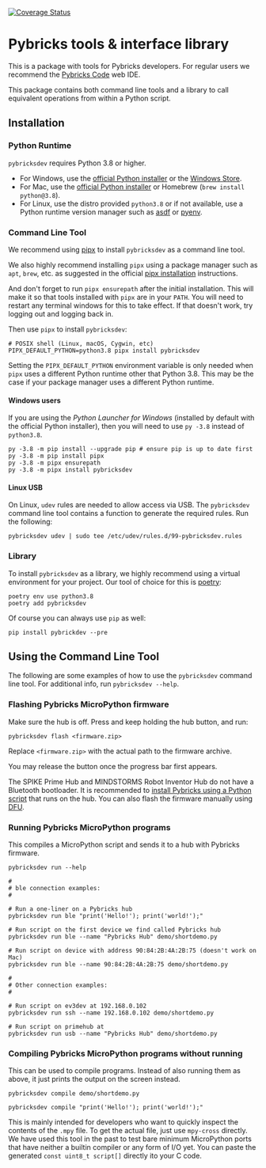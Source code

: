 [![Coverage Status](https://coveralls.io/repos/github/pybricks/pybricksdev/badge.svg?branch=master)](https://coveralls.io/github/pybricks/pybricksdev?branch=master)

# Pybricks tools & interface library

This is a package with tools for Pybricks developers. For regular users we
recommend the [Pybricks Code][code] web IDE.

This package contains both command line tools and a library to call equivalent
operations from within a Python script.

[code]: https://www.code.pybricks.com

## Installation

### Python Runtime

`pybricksdev` requires Python 3.8 or higher.

- For Windows, use the [official Python installer][py-dl] or the [Windows Store][py38-win].
- For Mac, use the [official Python installer][py-dl] or Homebrew (`brew install python@3.8`).
- For Linux, use the distro provided `python3.8` or if not available, use a Python
  runtime version manager such as [asdf][asdf] or [pyenv][pyenv].


[py-dl]: https://www.python.org/downloads/
[py38-win]: https://www.microsoft.com/en-us/p/python-38/9mssztt1n39l
[asdf]: https://asdf-vm.com
[pyenv]: https://github.com/pyenv/pyenv

### Command Line Tool

We recommend using [pipx] to install `pybricksdev` as a command line tool.

We also highly recommend installing `pipx` using a package manager such as `apt`,
`brew`, etc. as suggested in the official [pipx installation] instructions.

And don't forget to run `pipx ensurepath` after the initial installation.
This will make it so that tools installed with `pipx` are in your `PATH`.
You will need to restart any terminal windows for this to take effect. If that
doesn't work, try logging out and logging back in.

Then use `pipx` to install `pybricksdev`:

    # POSIX shell (Linux, macOS, Cygwin, etc)
    PIPX_DEFAULT_PYTHON=python3.8 pipx install pybricksdev

Setting the `PIPX_DEFAULT_PYTHON` environment variable is only needed when
`pipx` uses a different Python runtime other that Python 3.8. This may be the
case if your package manager uses a different Python runtime.

[pipx]: https://pipxproject.github.io/pipx/
[pipx installation]: https://pipxproject.github.io/pipx/installation/

#### Windows users

If you are using the *Python Launcher for Windows* (installed by default with
the official Python installer), then you will need to use `py -3.8` instead
of `python3.8`.

    py -3.8 -m pip install --upgrade pip # ensure pip is up to date first
    py -3.8 -m pip install pipx
    py -3.8 -m pipx ensurepath
    py -3.8 -m pipx install pybricksdev

#### Linux USB

On Linux, `udev` rules are needed to allow access via USB. The `pybricksdev`
command line tool contains a function to generate the required rules. Run the
following:

    pybricksdev udev | sudo tee /etc/udev/rules.d/99-pybricksdev.rules

### Library

To install `pybricksdev` as a library, we highly recommend using a virtual
environment for your project. Our tool of choice for this is [poetry][poetry]:

    poetry env use python3.8
    poetry add pybricksdev

Of course you can always use `pip` as well:

    pip install pybrickdev --pre


[poetry]: https://python-poetry.org


## Using the Command Line Tool

The following are some examples of how to use the `pybricksdev` command line tool.
For additional info, run `pybricksdev --help`.

### Flashing Pybricks MicroPython firmware

Make sure the hub is off. Press and keep holding the hub button, and run:

    pybricksdev flash <firmware.zip>

Replace `<firmware.zip>` with the actual path to the firmware archive.

You may release the button once the progress bar first appears. 

The SPIKE Prime Hub and MINDSTORMS Robot Inventor Hub do not have a Bluetooth
bootloader. It is recommended to [install Pybricks using a Python script][issue-167] that
runs on the hub. You can also flash the firmware manually using [DFU](dfu).


[dfu]: ./README_dfu.rst
[issue-167]: https://github.com/pybricks/support/issues/167


### Running Pybricks MicroPython programs

This compiles a MicroPython script and sends it to a hub with Pybricks
firmware.

    pybricksdev run --help

    #
    # ble connection examples:
    #

    # Run a one-liner on a Pybricks hub
    pybricksdev run ble "print('Hello!'); print('world!');"

    # Run script on the first device we find called Pybricks hub
    pybricksdev run ble --name "Pybricks Hub" demo/shortdemo.py

    # Run script on device with address 90:84:2B:4A:2B:75 (doesn't work on Mac)
    pybricksdev run ble --name 90:84:2B:4A:2B:75 demo/shortdemo.py

    #
    # Other connection examples:
    #

    # Run script on ev3dev at 192.168.0.102
    pybricksdev run ssh --name 192.168.0.102 demo/shortdemo.py

    # Run script on primehub at
    pybricksdev run usb --name "Pybricks Hub" demo/shortdemo.py


### Compiling Pybricks MicroPython programs without running

This can be used to compile programs. Instead of also running them as above,
it just prints the output on the screen instead.

    pybricksdev compile demo/shortdemo.py

    pybricksdev compile "print('Hello!'); print('world!');"


This is mainly intended for developers who want to quickly inspect the
contents of the `.mpy` file. To get the actual file, just use `mpy-cross`
directly. We have used this tool in the past to test bare minimum MicroPython
ports that have neither a builtin compiler or any form of I/O yet. You can
paste the generated `const uint8_t script[]` directly ito your C code.
